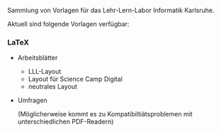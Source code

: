 Sammlung von Vorlagen für das Lehr-Lern-Labor Informatik Karlsruhe.

Aktuell sind folgende Vorlagen verfügbar:

### LaTeX

* Arbeitsblätter
  * LLL-Layout
  * Layout für Science Camp Digital
  * neutrales Layout
  
* Umfragen

  (Möglicherweise kommt es zu Kompatibiltiätsproblemen mit unterschiedlichen PDF-Readern)


